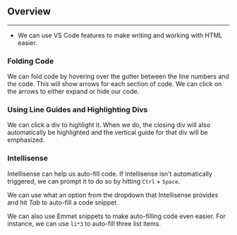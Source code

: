 ## Overview
<hr />

* We can use VS Code features to make writing and working with HTML easier.

### Folding Code

We can fold code by hovering over the gutter between the line numbers and the code. This will show arrows for each section of code. We can click on the arrows to either expand or hide our code. 

### Using Line Guides and Highlighting Divs

We can click a div to highlight it. When we do, the closing div will also automatically be highlighted and the vertical guide for that div will be emphasized.

### Intellisense

Intellisense can help us auto-fill code. If Intellisense isn't automatically triggered, we can prompt it to do so by hitting `Ctrl` + `Space`.

We can use what an option from the dropdown that Intellisense provides and hit _Tab_ to auto-fill a code snippet.

We can also use Emmet snippets to make auto-filling code even easier. For instance, we can use `li*3` to auto-fill three list items.